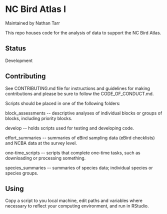 # NC Bird Atlas I

Maintained by Nathan Tarr

This repo houses code for the analysis of data to support the NC Bird Atlas.

## Status
Development

## Contributing
See CONTRIBUTING.md file for instructions and guidelines for making contributions and please be sure to follow the CODE_OF_CONDUCT.md.

Scripts should be placed in one of the following folders:

block_assessments -- descriptive analyses of individual blocks or groups of blocks, including priority blocks.

develop -- holds scripts used for testing and developing code.

effort_summaries -- summaries of eBird sampling data (eBird checklists) and NCBA data at the survey level.

one-time_scripts -- scripts that complete one-time tasks, such as downloading or processing something.

species_summaries -- summaries of species data; individual species or species groups.

## Using
Copy a script to you local machine, edit paths and variables where necessary to reflect your computing environment, and run in RStudio.
